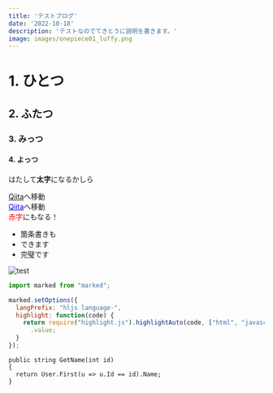 ```yaml
---
title: 'テストブログ'
date: '2022-10-18'
description: 'テストなのでてきとうに説明を書きます。'
image: images/onepiece01_luffy.png
---
```


# 1. ひとつ
## 2. ふたつ
### 3. みっつ
#### 4. よっつ

はたして**太字**になるかしら

[Qiita](https://qiita.com/)へ移動  
[<font color="blue">Qiita</font>](https://qiita.com/)へ移動  
<font color="red">赤字</font>にもなる！

- 箇条書きも
- できます
- 完璧です

![test](http://localhost:3000/images/food_cup_ramen_miso.png)

```javascript
import marked from "marked";

marked.setOptions({
  langPrefix: "hljs language-",
  highlight: function(code) {
    return require("highlight.js").highlightAuto(code, ["html", "javascript"])
      .value;
  }
});

```

```CSharp
public string GetName(int id)
{
  return User.First(u => u.Id == id).Name;
}

```